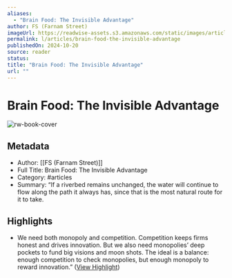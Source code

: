 ```yaml
---
aliases:
  - "Brain Food: The Invisible Advantage"
author: FS (Farnam Street)
imageUrl: https://readwise-assets.s3.amazonaws.com/static/images/article3.5c705a01b476.png
permalink: l/articles/brain-food-the-invisible-advantage
publishedOn: 2024-10-20
source: reader
status: 
title: "Brain Food: The Invisible Advantage"
url: ""
---
```

# Brain Food: The Invisible Advantage

![rw-book-cover](https://readwise-assets.s3.amazonaws.com/static/images/article3.5c705a01b476.png)

## Metadata

- Author: [[FS (Farnam Street)]]
- Full Title: Brain Food: The Invisible Advantage
- Category: #articles
- Summary: “If a riverbed remains unchanged, the water will continue to flow along the path it always has, since that is the most natural route for it to take.

## Highlights

- We need both monopoly and competition. Competition keeps firms honest and drives innovation. But we also need monopolies’ deep pockets to fund big visions and moon shots. The ideal is a balance: enough competition to check monopolies, but enough monopoly to reward innovation.” ([View Highlight](https://read.readwise.io/read/01janwtqt5qcetzgymvr49p1r3))
